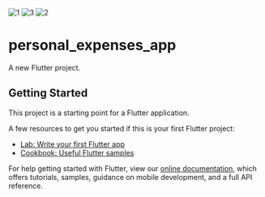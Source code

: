 ![1](https://user-images.githubusercontent.com/25403646/129455527-68a41d6d-73e6-4b93-ac7b-cd08d0f811e7.png)
![3](https://user-images.githubusercontent.com/25403646/129455524-a838afea-e3c0-47e6-83ff-99c5d81e7424.png)
![2](https://user-images.githubusercontent.com/25403646/129455526-5be2527a-c2f8-4f81-a269-51624a5438a5.png)
# personal_expenses_app

A new Flutter project.

## Getting Started

This project is a starting point for a Flutter application.

A few resources to get you started if this is your first Flutter project:

- [Lab: Write your first Flutter app](https://flutter.dev/docs/get-started/codelab)
- [Cookbook: Useful Flutter samples](https://flutter.dev/docs/cookbook)

For help getting started with Flutter, view our
[online documentation](https://flutter.dev/docs), which offers tutorials,
samples, guidance on mobile development, and a full API reference.
